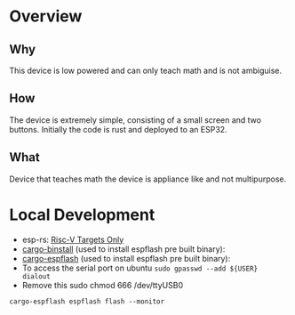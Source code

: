 # Overview

## Why

This device is low powered and can only teach math and is not ambiguise.

## How

The device is extremely simple, consisting of a small screen and two buttons. Initially the code is rust and deployed
to an ESP32.

## What

Device that teaches math the device is appliance like and not multipurpose. 

# Local Development

- esp-rs: [Risc-V Targets Only](https://esp-rs.github.io/book/installation/riscv.html) 
- [cargo-binstall](https://github.com/cargo-bins/cargo-binstall) (used to install espflash pre built binary):
- [cargo-espflash](https://github.com/esp-rs/espflash/blob/main/espflash/README.md) (used to install espflash pre built binary):
- To access the serial port on ubuntu `sudo gpasswd --add ${USER} dialout`
- Remove this sudo chmod 666 /dev/ttyUSB0

```shell
cargo-espflash espflash flash --monitor
```